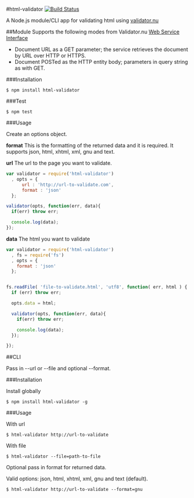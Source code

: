 #html-validator [![Build Status](https://travis-ci.org/zrrrzzt/html-validator.svg?branch=master)](https://travis-ci.org/zrrrzzt/html-validator)

A Node.js module/CLI app for validating html using [validator.nu](http://validator.nu/)

##Module
Supports the following modes from Validator.nu [Web Service Interface](http://wiki.whatwg.org/wiki/Validator.nu_Web_Service_Interface)
- Document URL as a GET parameter; the service retrieves the document by URL over HTTP or HTTPS.
- Document POSTed as the HTTP entity body; parameters in query string as with GET.

###Installation

```
$ npm install html-validator
```

###Test

```
$ npm test
```

###Usage

Create an options object.

**format** This is the formatting of the returned data and it is required. It supports json, html, xhtml, xml, gnu and text.


**url** The url to the page you want to validate.

```javascript
var validator = require('html-validator')
  , opts = {
      url : 'http://url-to-validate.com',
      format : 'json'
  };

validator(opts, function(err, data){
  if(err) throw err;

  console.log(data);
});

```

**data** The html you want to validate

```javascript
var validator = require('html-validator')
  , fs = require('fs')
  , opts = {
    format : 'json'
  };


fs.readFile( 'file-to-validate.html', 'utf8', function( err, html ) {
  if (err) throw err;

  opts.data = html;

  validator(opts, function(err, data){
    if(err) throw err;

    console.log(data);
  });

});
```

##CLI

Pass in --url or --file and optional --format.

###Installation

Install globally

```
$ npm install html-validator -g
```

###Usage

With url

```
$ html-validator http://url-to-validate
```

With file

```
$ html-validator --file=path-to-file
```

Optional pass in format for returned data.

Valid options: json, html, xhtml, xml, gnu and text (default).

```
$ html-validator http://url-to-validate --format=gnu
```